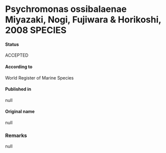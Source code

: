 Psychromonas ossibalaenae Miyazaki, Nogi, Fujiwara & Horikoshi, 2008 SPECIES
=======

#### Status
ACCEPTED

#### According to
World Register of Marine Species

#### Published in
null

#### Original name
null

### Remarks
null